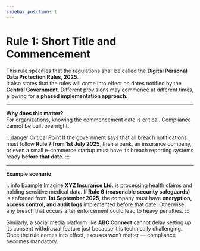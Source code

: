 ```yaml
---
sidebar_position: 1
---
```


# Rule 1: Short Title and Commencement

This rule specifies that the regulations shall be called the **Digital Personal Data Protection Rules, 2025**.  
It also states that the rules will come into effect on dates notified by the **Central Government**. Different provisions may commence at different times, allowing for a **phased implementation approach**.

---

**Why does this matter?**  
For organizations, knowing the commencement date is critical. Compliance cannot be built overnight.  

:::danger Critical Point
If the government says that all breach notifications must follow **Rule 7 from 1st July 2025**, then a bank, an insurance company, or even a small e-commerce startup must have its breach reporting systems ready **before that date**.
:::

---

**Example scenario**  

:::info Example
Imagine **XYZ Insurance Ltd.** is processing health claims and holding sensitive medical data. If **Rule 6 (reasonable security safeguards)** is enforced from **1st September 2025**, the company must have **encryption, access control, and audit logs** implemented before that date. Otherwise, any breach that occurs after enforcement could lead to heavy penalties.
:::

Similarly, a social media platform like **ABC Connect** cannot delay setting up its consent withdrawal feature just because it is technically challenging. Once the rule comes into effect, excuses won’t matter — compliance becomes mandatory.
